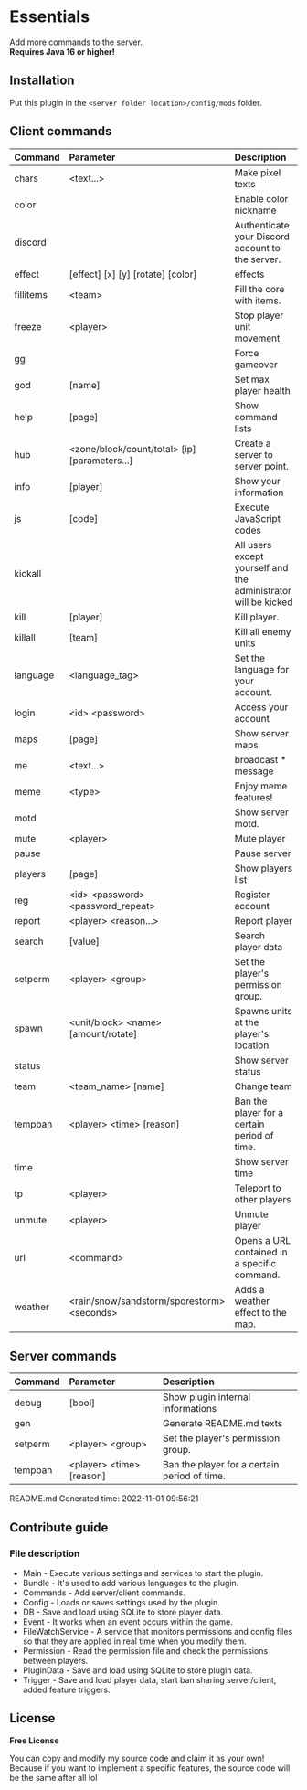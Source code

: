 # Essentials
Add more commands to the server.<br>
**__Requires Java 16 or higher!__**

## Installation
Put this plugin in the ``<server folder location>/config/mods`` folder.

## Client commands
| Command   | Parameter                                              | Description                                                    |
|:----------|:-------------------------------------------------------|:---------------------------------------------------------------|
| chars     | &lt;text...&gt;                                        | Make pixel texts                                               |
| color     |                                                        | Enable color nickname                                          |
| discord   |                                                        | Authenticate your Discord account to the server.               |
| effect    | [effect] [x] [y] [rotate] [color]                      | effects                                                        |
| fillitems | &lt;team&gt;                                           | Fill the core with items.                                      |
| freeze    | &lt;player&gt;                                         | Stop player unit movement                                      |
| gg        |                                                        | Force gameover                                                 |
| god       | [name]                                                 | Set max player health                                          |
| help      | [page]                                                 | Show command lists                                             |
| hub       | &lt;zone/block/count/total&gt; [ip] [parameters...]    | Create a server to server point.                               |
| info      | [player]                                               | Show your information                                          |
| js        | [code]                                                 | Execute JavaScript codes                                       |
| kickall   |                                                        | All users except yourself and the administrator will be kicked |
| kill      | [player]                                               | Kill player.                                                   |
| killall   | [team]                                                 | Kill all enemy units                                           |
| language  | &lt;language_tag&gt;                                   | Set the language for your account.                             |
| login     | &lt;id&gt; &lt;password&gt;                            | Access your account                                            |
| maps      | [page]                                                 | Show server maps                                               |
| me        | &lt;text...&gt;                                        | broadcast * message                                            |
| meme      | &lt;type&gt;                                           | Enjoy meme features!                                           |
| motd      |                                                        | Show server motd.                                              |
| mute      | &lt;player&gt;                                         | Mute player                                                    |
| pause     |                                                        | Pause server                                                   |
| players   | [page]                                                 | Show players list                                              |
| reg       | &lt;id&gt; &lt;password&gt; &lt;password_repeat&gt;    | Register account                                               |
| report    | &lt;player&gt; &lt;reason...&gt;                       | Report player                                                  |
| search    | [value]                                                | Search player data                                             |
| setperm   | &lt;player&gt; &lt;group&gt;                           | Set the player's permission group.                             |
| spawn     | &lt;unit/block&gt; &lt;name&gt; [amount/rotate]        | Spawns units at the player's location.                         |
| status    |                                                        | Show server status                                             |
| team      | &lt;team_name&gt; [name]                               | Change team                                                    |
| tempban   | &lt;player&gt; &lt;time&gt; [reason]                   | Ban the player for a certain period of time.                   |
| time      |                                                        | Show server time                                               |
| tp        | &lt;player&gt;                                         | Teleport to other players                                      |
| unmute    | &lt;player&gt;                                         | Unmute player                                                  |
| url       | &lt;command&gt;                                        | Opens a URL contained in a specific command.                   |
| weather   | &lt;rain/snow/sandstorm/sporestorm&gt; &lt;seconds&gt; | Adds a weather effect to the map.                              |


## Server commands
| Command | Parameter                            | Description                                  |
|:--------|:-------------------------------------|:---------------------------------------------|
| debug   | [bool]                               | Show plugin internal informations            |
| gen     |                                      | Generate README.md texts                     |
| setperm | &lt;player&gt; &lt;group&gt;         | Set the player's permission group.           |
| tempban | &lt;player&gt; &lt;time&gt; [reason] | Ban the player for a certain period of time. |

README.md Generated time: 2022-11-01 09:56:21

## Contribute guide
### File description
* Main - Execute various settings and services to start the plugin.
* Bundle - It's used to add various languages to the plugin.
* Commands - Add server/client commands.
* Config - Loads or saves settings used by the plugin.
* DB - Save and load using SQLite to store player data.
* Event - It works when an event occurs within the game.
* FileWatchService - A service that monitors permissions and config files so that they are applied in real time when you modify them.
* Permission - Read the permission file and check the permissions between players.
* PluginData - Save and load using SQLite to store plugin data.
* Trigger - Save and load player data, start ban sharing server/client, added feature triggers.

## License
**Free License**

You can copy and modify my source code and claim it as your own!<br>
Because if you want to implement a specific features, the source code will be the same after all lol